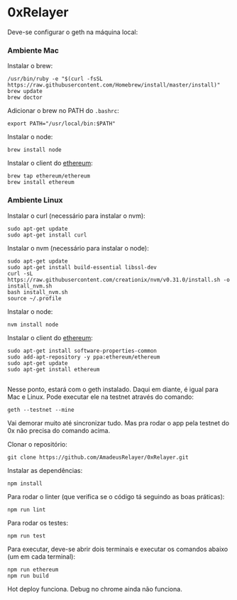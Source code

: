 # 0xRelayer

Deve-se configurar o geth na máquina local:

### Ambiente Mac

Instalar o brew:

```
/usr/bin/ruby -e "$(curl -fsSL https://raw.githubusercontent.com/Homebrew/install/master/install)"
brew update
brew doctor
```

Adicionar o brew no PATH do `.bashrc`:

```
export PATH="/usr/local/bin:$PATH"
```

Instalar o node:

```
brew install node
```

Instalar o client do [ethereum](https://github.com/ethereum/go-ethereum/wiki/Building-Ethereum):

```
brew tap ethereum/ethereum
brew install ethereum
```


### Ambiente Linux

Instalar o curl (necessário para instalar o nvm):

```
sudo apt-get update
sudo apt-get install curl
```

Instalar o nvm (necessário para instalar o node):

```
sudo apt-get update
sudo apt-get install build-essential libssl-dev
curl -sL https://raw.githubusercontent.com/creationix/nvm/v0.31.0/install.sh -o install_nvm.sh
bash install_nvm.sh
source ~/.profile
```

Instalar o node:

```
nvm install node
```

Instalar o client do [ethereum](https://github.com/ethereum/go-ethereum/wiki/Building-Ethereum):

```
sudo apt-get install software-properties-common
sudo add-apt-repository -y ppa:ethereum/ethereum
sudo apt-get update
sudo apt-get install ethereum
```
##

Nesse ponto, estará com o geth instalado. Daqui em diante, é igual para Mac e Linux. Pode executar ele na testnet através do comando:

```
geth --testnet --mine
```

Vai demorar muito até sincronizar tudo. Mas pra rodar o app pela testnet do 0x não precisa do comando acima.

Clonar o repositório:

```
git clone https://github.com/AmadeusRelayer/0xRelayer.git
```

Instalar as dependências:

```
npm install
```

Para rodar o linter (que verifica se o código tá seguindo as boas práticas):

```
npm run lint
```

Para rodar os testes:

```
npm run test
```

Para executar, deve-se abrir dois terminais e executar os comandos abaixo (um em cada terminal):

```
npm run ethereum
npm run build
````

Hot deploy funciona. Debug no chrome ainda não funciona.
